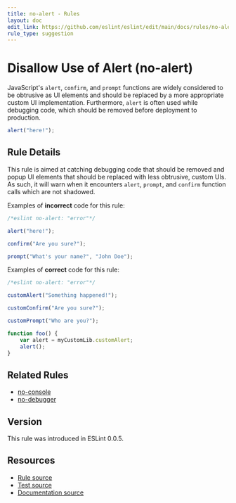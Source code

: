 ```yaml
---
title: no-alert - Rules
layout: doc
edit_link: https://github.com/eslint/eslint/edit/main/docs/rules/no-alert.md
rule_type: suggestion
---
```

<!-- Note: No pull requests accepted for this file. See README.md in the root directory for details. -->

# Disallow Use of Alert (no-alert)

JavaScript's `alert`, `confirm`, and `prompt` functions are widely considered to be obtrusive as UI elements and should be replaced by a more appropriate custom UI implementation. Furthermore, `alert` is often used while debugging code, which should be removed before deployment to production.

```js
alert("here!");
```

## Rule Details

This rule is aimed at catching debugging code that should be removed and popup UI elements that should be replaced with less obtrusive, custom UIs. As such, it will warn when it encounters `alert`, `prompt`, and `confirm` function calls which are not shadowed.

Examples of **incorrect** code for this rule:

```js
/*eslint no-alert: "error"*/

alert("here!");

confirm("Are you sure?");

prompt("What's your name?", "John Doe");
```

Examples of **correct** code for this rule:

```js
/*eslint no-alert: "error"*/

customAlert("Something happened!");

customConfirm("Are you sure?");

customPrompt("Who are you?");

function foo() {
    var alert = myCustomLib.customAlert;
    alert();
}
```

## Related Rules

* [no-console](no-console)
* [no-debugger](no-debugger)

## Version

This rule was introduced in ESLint 0.0.5.

## Resources

* [Rule source](https://github.com/eslint/eslint/tree/HEAD/lib/rules/no-alert.js)
* [Test source](https://github.com/eslint/eslint/tree/HEAD/tests/lib/rules/no-alert.js)
* [Documentation source](https://github.com/eslint/eslint/tree/HEAD/docs/rules/no-alert.md)
